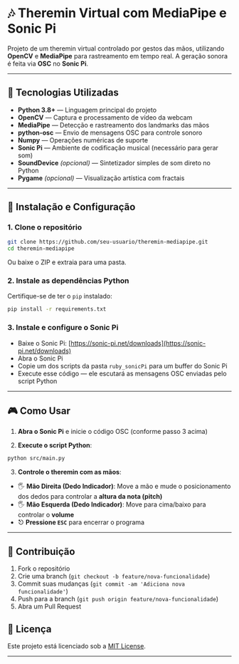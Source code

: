 
# 🎶 Theremin Virtual com MediaPipe e Sonic Pi 

Projeto de um theremin virtual controlado por gestos das mãos, utilizando **OpenCV** e **MediaPipe** para rastreamento em tempo real. A geração sonora é feita via **OSC** no **Sonic Pi**.

---

## 🧰 Tecnologias Utilizadas

- **Python 3.8+** — Linguagem principal do projeto  
- **OpenCV** — Captura e processamento de vídeo da webcam  
- **MediaPipe** — Detecção e rastreamento dos landmarks das mãos  
- **python-osc** — Envio de mensagens OSC para controle sonoro  
- **Numpy** — Operações numéricas de suporte  
- **Sonic Pi** — Ambiente de codificação musical (necessário para gerar som)  
- **SoundDevice** *(opcional)* — Sintetizador simples de som direto no Python  
- **Pygame** *(opcional)* — Visualização artística com fractais

---

## 🚀 Instalação e Configuração

### 1. Clone o repositório
```bash
git clone https://github.com/seu-usuario/theremin-mediapipe.git
cd theremin-mediapipe
```
Ou baixe o ZIP e extraia para uma pasta.

### 2. Instale as dependências Python
Certifique-se de ter o `pip` instalado:
```bash
pip install -r requirements.txt
```

### 3. Instale e configure o Sonic Pi

- Baixe o Sonic Pi: [https://sonic-pi.net/downloads](https://sonic-pi.net/downloads)
- Abra o Sonic Pi
- Copie um dos scripts da pasta `ruby_sonicPi` para um buffer do Sonic Pi
- Execute esse código — ele escutará as mensagens OSC enviadas pelo script Python

---

## 🎮 Como Usar

1. **Abra o Sonic Pi** e inicie o código OSC (conforme passo 3 acima)

2. **Execute o script Python**:
```bash
python src/main.py
```

3. **Controle o theremin com as mãos**:
- 🖐 **Mão Direita (Dedo Indicador)**: Move a mão e mude o posicionamento dos dedos para controlar a **altura da nota (pitch)**
- 🖐 **Mão Esquerda (Dedo Indicador)**: Move para cima/baixo para controlar o **volume**
- ⎋ **Pressione `ESC`** para encerrar o programa

---

## 🤝 Contribuição

1. Fork o repositório
2. Crie uma branch (`git checkout -b feature/nova-funcionalidade`)
3. Commit suas mudanças (`git commit -am 'Adiciona nova funcionalidade'`)
4. Push para a branch (`git push origin feature/nova-funcionalidade`)
5. Abra um Pull Request

## 📄 Licença

Este projeto está licenciado sob a [MIT License](LICENSE).

---
